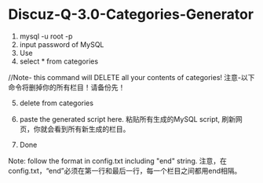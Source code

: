 # Discuz-Q-3.0-Categories-Generator

 
1. mysql -u root -p
2. input password of MySQL
3. Use <yourdatabase>
4. select * from categories

//Note- this command will DELETE all your contents of categories! 注意-以下命令将删掉你的所有栏目！请备份先！

5. delete from categories

6. paste the generated script here.  粘贴所有生成的MySQL script, 刷新网页，你就会看到所有新生成的栏目。

7. Done

Note: follow the format in config.txt including "end" string. 注意，在config.txt，“end”必须在第一行和最后一行，每一个栏目之间都用end相隔。
  
 
